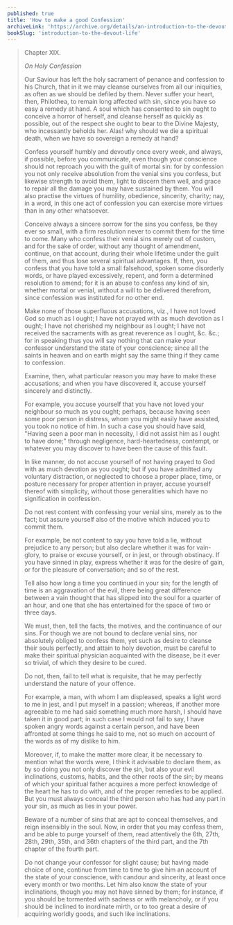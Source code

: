 ```yaml
---
published: true
title: 'How to make a good Confession'
archiveLink: 'https://archive.org/details/an-introduction-to-the-devout-life/page/81?view=theater'
bookSlug: 'introduction-to-the-devout-life'
---
```


> Chapter XIX.
>
> *On Holy Confession*
>
> Our Saviour has left the holy sacrament of penance and confession to his Church, that in it we may cleanse ourselves from all our iniquities, as often as we should be defiled by them. Never suffer your heart, then, Philothea, to remain long affected with sin, since you have so easy a remedy at hand. A soul which has consented to sin ought to conceive a horror of herself, and cleanse herself as quickly as possible, out of the respect she ought to bear to the Divine Majesty, who incessantly beholds her. Alas! why should we die a spiritual death, when we have so sovereign a remedy at hand?
>
> Confess yourself humbly and devoutly once every week, and always, if possible, before you communicate, even though your conscience should not reproach you with the guilt of mortal sin: for by confession you not only receive absolution from the venial sins you confess, but likewise strength to avoid them, light to discern them well, and grace to repair all the damage you may have sustained by them. You will also practise the virtues of humility, obedience, sincerity, charity; nay, in a word, in this one act of confession you can exercise more virtues than in any other whatsoever.
>
> Conceive always a sincere sorrow for the sins you confess, be they ever so small, with a firm resolution never to commit them for the time to come. Many who confess their venial sins merely out of custom, and for the sake of order, without any thought of amendment, continue, on that account, during their whole lifetime under the guilt of them, and thus lose several spiritual advantages. If, then, you confess that you have told a small falsehood, spoken some disorderly words, or have played excessively, repent, and form a determined resolution to amend; for it is an abuse to confess any kind of sin, whether mortal or venial, without a will to be delivered therefrom, since confession was instituted for no other end.
>
> Make none of those superfluous accusations, viz., I have not loved God so much as I ought; I have not prayed with as much devotion as I ought; I have not cherished my neighbour as I ought; I have not received the sacraments with as great reverence as I ought, &c. &c.; for in speaking thus you will say nothing that can make your confessor understand the state of your conscience; since all the saints in heaven and on earth might say the same thing if they came to confession.
>
> Examine, then, what particular reason you may have to make these accusations; and when you have discovered it, accuse yourself sincerely and distinctly.
>
> For example, you accuse yourself that you have not loved your neighbour so much as you ought; perhaps, because having seen some poor person in distress, whom you might easily have assisted, you took no notice of him. In such a case you should have said, "Having seen a poor man in necessity, I did not assist him as I ought to have done;" through negligence, hard-heartedness, contempt, or whatever you may discover to have been the cause of this fault.
>
> In like manner, do not accuse yourself of not having prayed to God with as much devotion as you ought; but if you have admitted any voluntary distraction, or neglected to choose a proper place, time, or posture necessary for proper attention in prayer, accuse yourself thereof with simplicity, without those generalities which have no signification in confession.
>
> Do not rest content with confessing your venial sins, merely as to the fact; but assure yourself also of the motive which induced you to commit them.
>
> For example, be not content to say you have told a lie, without prejudice to any person; but also declare whether it was for vain-glory, to praise or excuse yourself, or in jest, or through obstinacy. If you have sinned in play, express whether it was for the desire of gain, or for the pleasure of conversation; and so of the rest.
>
> Tell also how long a time you continued in your sin; for the length of time is an aggravation of the evil, there being great difference between a vain thought that has slipped into the soul for a quarter of an hour, and one that she has entertained for the space of two or three days.
>
> We must, then, tell the facts, the motives, and the continuance of our sins. For though we are not bound to declare venial sins, nor absolutely obliged to confess them, yet such as desire to cleanse their souls perfectly, and attain to holy devotion, must be careful to make their spiritual physician acquainted with the disease, be it ever so trivial, of which they desire to be cured.
>
> Do not, then, fail to tell what is requisite, that he may perfectly understand the nature of your offence.
>
> For example, a man, with whom I am displeased, speaks a light word to me in jest, and I put myself in a passion; whereas, if another more agreeable to me had said something much more harsh, I should have taken it in good part; in such case I would not fail to say, I have spoken angry words against a certain person, and have been affronted at some things he said to me, not so much on account of the words as of my dislike to him.
>
> Moreover, if, to make the matter more clear, it be necessary to mention what the words were, I think it advisable to declare them, as by so doing you not only discover the sin, but also your evil inclinations, customs, habits, and the other roots of the sin; by means of which your spiritual father acquires a more perfect knowledge of the heart he has to do with, and of the proper remedies to be applied. But you must always conceal the third person who has had any part in your sin, as much as lies in your power.
>
> Beware of a number of sins that are apt to conceal themselves, and reign insensibly in the soul. Now, in order that you may confess them, and be able to purge yourself of them, read attentively the 6th, 27th, 28th, 29th, 35th, and 36th chapters of the third part, and the 7th chapter of the fourth part.
>
> Do not change your confessor for slight cause; but having made choice of one, continue from time to time to give him an account of the state of your conscience, with candour and sincerity, at least once every month or two months. Let him also know the state of your inclinations, though you may not have sinned by them; for instance, if you should be tormented with sadness or with melancholy, or if you should be inclined to inordinate mirth, or to too great a desire of acquiring worldly goods, and such like inclinations.